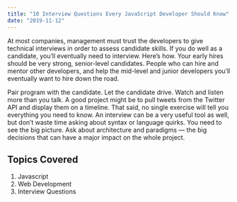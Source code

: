 ```yaml
---
title: "10 Interview Questions Every JavaScript Developer Should Know"
date: "2019-11-12"
---
```


At most companies, management must trust the developers to give technical interviews in order to assess candidate skills. If you do well as a candidate, you’ll eventually need to interview. Here’s how.
Your early hires should be very strong, senior-level candidates. People who can hire and mentor other developers, and help the mid-level and junior developers you’ll eventually want to hire down the road.

Pair program with the candidate. Let the candidate drive. Watch and listen more than you talk. A good project might be to pull tweets from the Twitter API and display them on a timeline.
That said, no single exercise will tell you everything you need to know. An interview can be a very useful tool as well, but don’t waste time asking about syntax or language quirks. You need to see the big picture. Ask about architecture and paradigms — the big decisions that can have a major impact on the whole project.

## Topics Covered

1. Javascript
2. Web Development
3. Interview Questions
